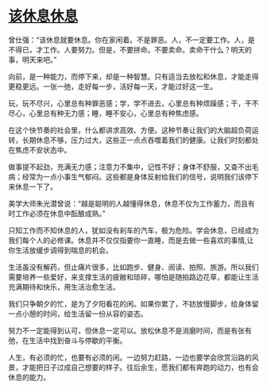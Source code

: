 # [该休息休息](https://github.com/platojobs/SFLOG/issues/304)

曾仕强：“该休息就要休息。你在家闲着。不是罪恶。人，不一定要工作。人，是不得已，才工作。人要努力。但是，不要拼命。不要卖命。卖命干什么？明天的事，明天来吧。”

向前，是一种能力，而停下来，却是一种智慧。只有适当去放松和休息，才能走得更稳更远。一张一弛，走好每一步，活好每一天，才能过好这一生。

玩，玩不尽兴，心里总有种罪恶感；学，学不进去，心里总有种烦躁感；干，干不尽心，心里总有种无力感；睡，睡不安心，心里总有种焦虑感。

在这个快节奏的社会里，什么都讲求高效、方便。这种节奏让我们的大脑超负荷运转，长期休息不够，压力过大，这些正一点点吞噬着我们的健康。让我们时刻都处在焦虑不安状态中。

做事提不起劲，充满无力感；注意力不集中，记性不好；身体不舒服，又查不出毛病；经常为一点小事生气郁闷。这些都是身体反射给我们的信号，说明我们该停下来休息一下了。

美学大师朱光潜曾说：“越是聪明的人越懂得休息，休息不仅为工作蓄力，而且有时工作必须在休息中酝酿成熟。”

只知工作而不知休息的人，犹如没有刹车的汽车，极为危险。学会休息，已经成为我们每个人的必修课。休息并不仅仅指要你一直睡，而是去做一些喜欢的事情,让你生活放缓步调得到喘息的机会。

生活虽没有解药，但止痛片很多，比如跑步、健身、阅读、拍照、旅游。所以我们需要培养一些爱好，来支撑生活的疲敝和琐碎，哪怕是随拍路边花草，都能让生活充满期待和快乐，用生活治愈生活。

我们只争朝夕的忙，是为了夕阳看花的闲。如果你累了，不妨放慢脚步，给身体留一点小憩的时间，给生活留一份从容的姿态。

努力不一定能得到认可，但休息一定可以。放松休息不是消磨时间，而是有张有弛，在生活中找到奋斗与停歇的平衡。

人生，有必须的忙，也要有必须的闲。一边努力赶路，一边也要学会欣赏沿路的风景，才能把日子过成自己想要的样子。往后余生，愿我们都有奔跑的动力，也有会休息的能力。